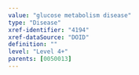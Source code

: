 ```yaml
---
value: "glucose metabolism disease"
type: "Disease"
xref-identifier: "4194"
xref-dataSource: "DOID"
definition: ""
level: "Level 4+"
parents: [0050013]
---
```

